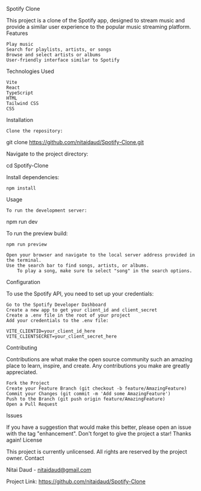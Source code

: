 Spotify Clone

This project is a clone of the Spotify app, designed to stream music and provide a similar user experience to the popular music streaming platform.
Features

    Play music
    Search for playlists, artists, or songs
    Browse and select artists or albums
    User-friendly interface similar to Spotify

Technologies Used

    Vite
    React
    TypeScript
    HTML
    Tailwind CSS
    CSS

Installation

    Clone the repository:

git clone https://github.com/nitaidaud/Spotify-Clone.git

Navigate to the project directory:

cd Spotify-Clone

Install dependencies:

    npm install

Usage

    To run the development server:

npm run dev

To run the preview build:

    npm run preview

    Open your browser and navigate to the local server address provided in the terminal.
    Use the search bar to find songs, artists, or albums.
        To play a song, make sure to select "song" in the search options.

Configuration

To use the Spotify API, you need to set up your credentials:

    Go to the Spotify Developer Dashboard
    Create a new app to get your client_id and client_secret
    Create a .env file in the root of your project
    Add your credentials to the .env file:

    VITE_CLIENTID=your_client_id_here
    VITE_CLIENTSECRET=your_client_secret_here

Contributing

Contributions are what make the open source community such an amazing place to learn, inspire, and create. Any contributions you make are greatly appreciated.

    Fork the Project
    Create your Feature Branch (git checkout -b feature/AmazingFeature)
    Commit your Changes (git commit -m 'Add some AmazingFeature')
    Push to the Branch (git push origin feature/AmazingFeature)
    Open a Pull Request

Issues

If you have a suggestion that would make this better, please open an issue with the tag "enhancement". Don't forget to give the project a star! Thanks again!
License

This project is currently unlicensed. All rights are reserved by the project owner.
Contact

Nitai Daud - nitaidaud@gmail.com

Project Link: https://github.com/nitaidaud/Spotify-Clone
